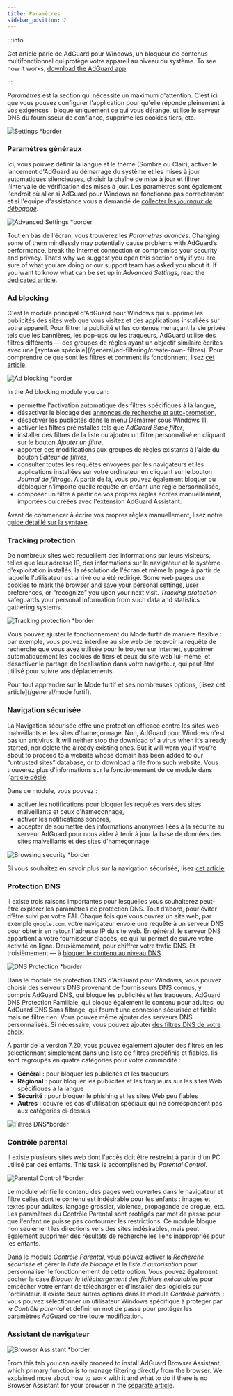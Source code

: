 ```yaml
---
title: Paramètres
sidebar_position: 2
---
```


:::info

Cet article parle de AdGuard pour Windows, un bloqueur de contenus multifonctionnel qui protège votre appareil au niveau du système. To see how it works, [download the AdGuard app](https://agrd.io/download-kb-adblock).

:::

_Paramètres_ est la section qui nécessite un maximum d'attention. C'est ici que vous pouvez configurer l'application pour qu'elle réponde pleinement à vos exigences : bloque uniquement ce qui vous dérange, utilise le serveur DNS du fournisseur de confiance, supprime les cookies tiers, etc.

![Settings \*border](https://cdn.adtidy.org/content/kb/ad_blocker/windows/settings/general_settings.png)

### Paramètres généraux

Ici, vous pouvez définir la langue et le thème (Sombre ou Clair), activer le lancement d'AdGuard au démarrage du système et les mises à jour automatiques silencieuses, choisir la chaîne de mise à jour et filtrer l'intervalle de vérification des mises à jour. Les paramètres sont également l'endroit où aller si AdGuard pour Windows ne fonctionne pas correctement et si l'équipe d'assistance vous a demandé de [collecter les _journaux de débogage_](/adguard-for-windows/solving-problems/adguard-logs.md).

![Advanced Settings \*border](https://cdn.adtidy.org/content/kb/ad_blocker/windows/settings/advanced_settings.png)

Tout en bas de l'écran, vous trouverez les _Paramètres avancés_. Changing some of them mindlessly may potentially cause problems with AdGuard’s performance, break the Internet connection or compromise your security and privacy. That’s why we suggest you open this section only if you are sure of what you are doing or our support team has asked you about it. If you want to know what can be set up in _Advanced Settings_, read the [dedicated article](/adguard-for-windows/solving-problems/low-level-settings.md).

### Ad blocking

C'est le module principal d'AdGuard pour Windows qui supprime les publicités des sites web que vous visitez et des applications installées sur votre appareil. Pour filtrer la publicité et les contenus menaçant la vie privée tels que les bannières, les pop-ups ou les traqueurs, AdGuard utilise des filtres différents — des groupes de règles ayant un objectif similaire écrites avec une [syntaxe spéciale](/general/ad-filtering/create-own- filtres). Pour comprendre ce que sont les filtres et comment ils fonctionnent, lisez [cet article](/general/ad-filtering/how-ad-blocking-works).

![Ad blocking \*border](https://cdn.adtidy.org/content/kb/ad_blocker/windows/settings/ad_blocking.png)

In the Ad blocking module you can:

- permettre l'activation automatique des filtres spécifiques à la langue,
- désactiver le blocage des [annonces de recherche et auto-promotion](/general/ad-filtering/search-ads),
- désactiver les publicités dans le menu Démarrer sous Windows 11,
- activer les filtres préinstallés tels que _AdGuard Base filter_,
- installer des filtres de la liste ou ajouter un filtre personnalisé en cliquant sur le bouton _Ajouter un filtre_,
- apporter des modifications aux groupes de règles existants à l'aide du bouton _Éditeur de filtres_,
- consulter toutes les requêtes envoyées par les navigateurs et les applications installées sur votre ordinateur en cliquant sur le bouton _Journal de filtrage_. À partir de là, vous pouvez également bloquer ou débloquer n'importe quelle requête en créant une règle personnalisée,
- composer un filtre à partir de vos propres règles écrites manuellement, importées ou créées avec l'extension AdGuard Assistant.

Avant de commencer à écrire vos propres règles manuellement, lisez notre [guide détaillé sur la syntaxe](/general/ad-filtering/create-own-filters).

### Tracking protection

De nombreux sites web recueillent des informations sur leurs visiteurs, telles que leur adresse IP, des informations sur le navigateur et le système d'exploitation installés, la résolution de l'écran et même la page à partir de laquelle l'utilisateur est arrivé ou a été redirigé. Some web pages use cookies to mark the browser and save your personal settings, user preferences, or “recognize” you upon your next visit. _Tracking protection_ safeguards your personal information from such data and statistics gathering systems.

![Tracking protection \*border](https://cdn.adtidy.org/content/kb/ad_blocker/windows/settings/tracking_protection.png)

Vous pouvez ajuster le fonctionnement du Mode furtif de manière flexible : par exemple, vous pouvez interdire au site web de recevoir la requête de recherche que vous avez utilisée pour le trouver sur Internet, supprimer automatiquement les cookies de tiers et ceux du site web lui-même, et désactiver le partage de localisation dans votre navigateur, qui peut être utilisé pour suivre vos déplacements.

Pour tout apprendre sur le Mode furtif et ses nombreuses options, [lisez cet article](/general/mode furtif).

### Navigation sécurisée

La Navigation sécurisée offre une protection efficace contre les sites web malveillants et les sites d'hameçonnage. Non, AdGuard pour Windows n'est pas un antivirus. It will neither stop the download of a virus when it’s already started, nor delete the already existing ones. But it will warn you if you’re about to proceed to a website whose domain has been added to our “untrusted sites” database, or to download a file from such website. Vous trouverez plus d'informations sur le fonctionnement de ce module dans l'[article dédié](/general/browsing-security).

Dans ce module, vous pouvez :

- activer les notifications pour bloquer les requêtes vers des sites malveillants et ceux d'hameçonnage,
- activer les notifications sonores,
- accepter de soumettre des informations anonymes liées à la sécurité au serveur AdGuard pour nous aider à tenir à jour la base de données des sites malveillants et des sites d'hameçonnage.

![Browsing security \*border](https://cdn.adtidy.org/content/kb/ad_blocker/windows/settings/browsing_security.png)

Si vous souhaitez en savoir plus sur la navigation sécurisée, lisez [cet article](/general/browsing-security).

### Protection DNS

Il existe trois raisons importantes pour lesquelles vous souhaiterez peut-être explorer les paramètres de protection DNS. Tout d’abord, pour éviter d’être suivi par votre FAI. Chaque fois que vous ouvrez un site web, par exemple `google.com`, votre navigateur envoie une requête à un serveur DNS pour obtenir en retour l'adresse IP du site web. En général, le serveur DNS appartient à votre fournisseur d'accès, ce qui lui permet de suivre votre activité en ligne. Deuxièmement, pour chiffrer votre trafic DNS. Et troisièmement — à [bloquer le contenu au niveau DNS](https://adguard-dns.io/kb/general/dns-filtering/).

![DNS Protection \*border](https://cdn.adtidy.org/content/kb/ad_blocker/windows/settings/dns_protection.png)

Dans le module de protection DNS d'AdGuard pour Windows, vous pouvez choisir des serveurs DNS provenant de fournisseurs DNS connus, y compris AdGuard DNS, qui bloque les publicités et les traqueurs, AdGuard DNS Protection Familiale, qui bloque également le contenu pour adultes, ou AdGuard DNS Sans filtrage, qui fournit une connexion sécurisée et fiable mais ne filtre rien. Vous pouvez même ajouter des serveurs DNS personnalisés. Si nécessaire, vous pouvez ajouter [des filtres DNS de votre choix](https://filterlists.com).

À partir de la version 7.20, vous pouvez également ajouter des filtres en les sélectionnant simplement dans une liste de filtres prédéfinis et fiables. Ils sont regroupés en quatre catégories pour votre commodité :

- **Général** : pour bloquer les publicités et les traqueurs
- **Régional** : pour bloquer les publicités et les traqueurs sur les sites Web spécifiques à la langue
- **Sécurité** : pour bloquer le phishing et les sites Web peu fiables
- **Autres** : couvre les cas d'utilisation spéciaux qui ne correspondent pas aux catégories ci-dessus

![Filtres DNS\*border](https://cdn.adtidy.org/content/release_notes/ad_blocker/windows/v7.20/dns_filters/en.png)

### Contrôle parental

Il existe plusieurs sites web dont l'accès doit être restreint à partir d'un PC utilisé par des enfants. This task is accomplished by _Parental Control_.

![Parental Control \*border](https://cdn.adtidy.org/content/kb/ad_blocker/windows/settings/parental_control.png)

Le module vérifie le contenu des pages web ouvertes dans le navigateur et filtre celles dont le contenu est indésirable pour les enfants : images et textes pour adultes, langage grossier, violence, propagande de drogue, etc. Les paramètres du Contrôle Parental sont protégés par mot de passe pour que l'enfant ne puisse pas contourner les restrictions. Ce module bloque non seulement les directions vers des sites indésirables, mais peut également supprimer des résultats de recherche les liens inappropriés pour les enfants.

Dans le module _Contrôle Parental_, vous pouvez activer la _Recherche sécurisée_ et gérer la _liste de blocage_ et la _liste d'autorisation_ pour personnaliser le fonctionnement de cette option. Vous pouvez également cocher la case _Bloquer le téléchargement des fichiers exécutables_ pour empêcher votre enfant de télécharger et d'installer des logiciels sur l'ordinateur. Il existe deux autres options dans le module _Contrôle parental_ : vous pouvez sélectionner un utilisateur Windows spécifique à protéger par le _Contrôle parental_ et définir un mot de passe pour protéger les paramètres AdGuard contre toute modification.

### Assistant de navigateur

![Browser Assistant \*border](https://cdn.adtidy.org/content/kb/ad_blocker/windows/settings/browser_assistant.png)

From this tab you can easily proceed to install AdGuard Browser Assistant, which primary function is to manage filtering directly from the browser. We explained more about how to work with it and what to do if there is no Browser Assistant for your browser in the [separate article](/adguard-for-windows/browser-assistant.md).
